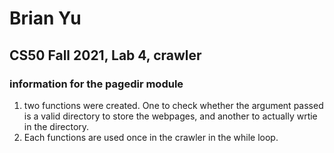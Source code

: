 # Brian Yu
## CS50 Fall 2021, Lab 4, crawler
### information for the pagedir module

1. two functions were created. One to check whether the argument passed is a valid directory to store the webpages, and another to actually wrtie in the directory. 
2. Each functions are used once in the crawler in the while loop. 
